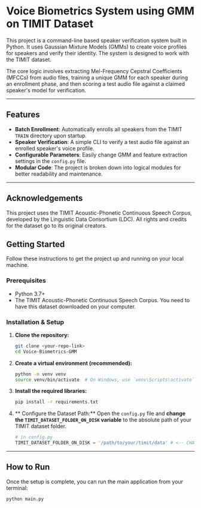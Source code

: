 # Voice Biometrics System using GMM on TIMIT Dataset

This project is a command-line based speaker verification system built in Python. It uses Gaussian Mixture Models (GMMs) to create voice profiles for speakers and verify their identity. The system is designed to work with the TIMIT dataset.

The core logic involves extracting Mel-Frequency Cepstral Coefficients (MFCCs) from audio files, training a unique GMM for each speaker during an enrollment phase, and then scoring a test audio file against a claimed speaker's model for verification.

---

##  Features

- **Batch Enrollment**: Automatically enrolls all speakers from the TIMIT `TRAIN` directory upon startup.
- **Speaker Verification**: A simple CLI to verify a test audio file against an enrolled speaker's voice profile.
- **Configurable Parameters**: Easily change GMM and feature extraction settings in the `config.py` file.
- **Modular Code**: The project is broken down into logical modules for better readability and maintenance.

---

##  Acknowledgements
This project uses the TIMIT Acoustic-Phonetic Continuous Speech Corpus, developed by the Linguistic Data Consortium (LDC). All rights and credits for the dataset go to its original creators.

##  Getting Started

Follow these instructions to get the project up and running on your local machine.

### Prerequisites

- Python 3.7+
- The TIMIT Acoustic-Phonetic Continuous Speech Corpus. You need to have this dataset downloaded on your computer.

### Installation & Setup

1.  **Clone the repository:**
    ```sh
    git clone <your-repo-link>
    cd Voice-Biometrics-GMM
    ```

2.  **Create a virtual environment (recommended):**
    ```sh
    python -m venv venv
    source venv/bin/activate  # On Windows, use `venv\Scripts\activate`
    ```

3.  **Install the required libraries:**
    ```sh
    pip install -r requirements.txt
    ```

4.  ** Configure the Dataset Path:**
    Open the `config.py` file and **change the `TIMIT_DATASET_FOLDER_ON_DISK` variable** to the absolute path of your TIMIT dataset folder.
    ```python
    # in config.py
    TIMIT_DATASET_FOLDER_ON_DISK = '/path/to/your/timit/data' # <-- CHANGE THIS
    ```

---

##  How to Run

Once the setup is complete, you can run the main application from your terminal:

```sh
python main.py
